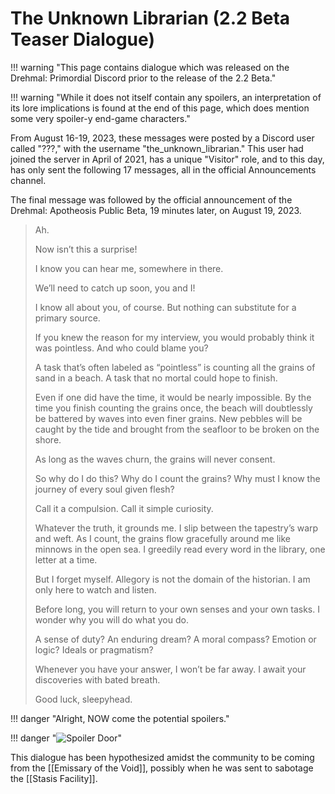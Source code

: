 # The Unknown Librarian (2.2 Beta Teaser Dialogue)

!!! warning "This page contains dialogue which was released on the Drehmal: Primordial Discord prior to the release of the 2.2 Beta."

!!! warning "While it does not itself contain any spoilers, an interpretation of its lore implications is found at the end of this page, which does mention some very spoiler-y end-game characters."

From August 16-19, 2023, these messages were posted by a Discord user called "???," with the username "the_unknown_librarian." This user had joined the server in April of 2021, has a unique "Visitor" role, and to this day, has only sent the following 17 messages, all in the official Announcements channel.

The final message was followed by the official announcement of the Drehmal: Apotheosis Public Beta, 19 minutes later, on August 19, 2023.

> Ah.
>
> Now isn’t this a surprise!
>
> I know you can hear me, somewhere in there.
>
> We’ll need to catch up soon, you and I!
>
> I know all about you, of course. But nothing can substitute for a primary source.
>
> If you knew the reason for my interview, you would probably think it was pointless. And who could blame you?
>
> A task that’s often labeled as “pointless” is counting all the grains of sand in a beach. A task that no mortal could hope to finish.
>
> Even if one did have the time, it would be nearly impossible. By the time you finish counting the grains once, the beach will doubtlessly be battered by waves into even finer grains. New pebbles will be caught by the tide and brought from the seafloor to be broken on the shore.
>
> As long as the waves churn, the grains will never consent.
>
> So why do I do this? Why do I count the grains? Why must I know the journey of every soul given flesh?
>
> Call it a compulsion. Call it simple curiosity.
>
> Whatever the truth, it grounds me. I slip between the tapestry’s warp and weft. As I count, the grains flow gracefully around me like minnows in the open sea. I greedily read every word in the library, one letter at a time.
>
> But I forget myself. Allegory is not the domain of the historian. I am only here to watch and listen.
>
> Before long, you will return to your own senses and your own tasks. I wonder why you will do what you do.
>
> A sense of duty? An enduring dream? A moral compass? Emotion or logic? Ideals or pragmatism?
>
> Whenever you have your answer, I won’t be far away. I await your discoveries with bated breath.
>
> Good luck, sleepyhead.

!!! danger "Alright, NOW come the potential spoilers."

!!! danger "![Spoiler Door](/assets/img/spoiler_door.png)"

This dialogue has been hypothesized amidst the community to be coming from the [[Emissary of the Void]], possibly when he was sent to sabotage the [[Stasis Facility]].
